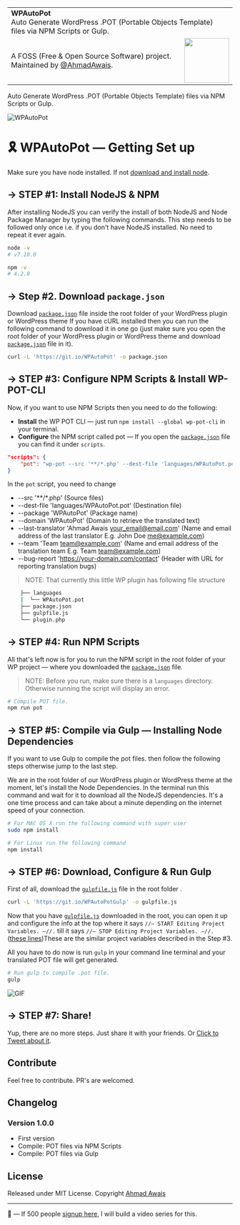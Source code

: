 <table width="100%">
    <tr>
        <td align="left" width="100%" colspan="2">
            <strong>WPAutoPot</strong><br />
            Auto Generate WordPress .POT (Portable Objects Template) files via NPM Scripts or Gulp.
        </td>
    </tr>
    <tr>
        <td>
            A FOSS (Free & Open Source Software) project. Maintained by <a href="https://github.com/ahmadawais">@AhmadAwais</a>.
        </td>
        <td align="center">
            <a href="https://AhmadAwais.com/">
                <img src="https://i.imgur.com/Asg4d3k.png" width="100" />
            </a>
        </td>
    </tr>
</table>

Auto Generate WordPress .POT (Portable Objects Template) files via NPM Scripts or Gulp.

![WPAutoPot](https://i.imgur.com/WmVaebP.png)

# 🎗 WPAutoPot — Getting Set up

Make sure you have node installed. If not [download and install node](https://nodejs.org/en/download/).

## → STEP #1: Install NodeJS & NPM
After installing NodeJS you can verify the install of both NodeJS and Node Package Manager by typing the following commands. This step needs to be followed only once i.e. if you don't have NodeJS installed. No need to repeat it ever again.

```bash
node -v
# v7.10.0

npm -v
# 4.2.0
```

## → Step #2. Download `package.json`

Download [`package.json`](https://git.io/WPAutoPotFile) file inside the root folder of your WordPress plugin or WordPress theme
If you have cURL installed then you can run the following command to download it in one go (just make sure you open the root folder of your WordPress plugin or WordPress theme and download [`package.json`](https://git.io/WPAutoPotFile) file in it).

```bash
curl -L 'https://git.io/WPAutoPot' -o package.json
```

## → STEP #3: Configure NPM Scripts & Install WP-POT-CLI

Now, if you want to use NPM Scripts then you need to do the following:
- **Install** the WP POT CLI — just run `npm install --global wp-pot-cli` in your terminal.
- **Configure** the NPM script called pot — If you open the [`package.json`](https://git.io/WPAutoPotFile) file you can find it under `scripts`.

```json
"scripts": {
    "pot": "wp-pot --src '**/*.php' --dest-file 'languages/WPAutoPot.pot' --package 'WPAutoPot' --domain 'WPAutoPot' --last-translator 'Ahmad Awais <your_email@email.com>' --team 'Team <team@example.com>' --bug-report 'https://your-domain.com/contact'"
}
```

In the `pot` script, you need to change
- --src '**/*.php'  (Source files)
- --dest-file 'languages/WPAutoPot.pot' (Destination file)
- --package 'WPAutoPot' (Package name)
- --domain 'WPAutoPot' (Domain to retrieve the translated text)
- --last-translator 'Ahmad Awais <your_email@email.com>' (Name and email address of the last translator E.g. John Doe <me@example.com>)
- --team 'Team <team@example.com>' (Name and email address of the translation team E.g. Team <team@example.com>)
- --bug-report 'https://your-domain.com/contact' (Header with URL for reporting translation bugs)

> NOTE: That currently this little WP plugin has following file structure
```bash
    ├── languages
    |  └── WPAutoPot.pot
    ├── package.json
    ├── gulpfile.js
    └── plugin.php
```


## → STEP #4: Run NPM Scripts

All that's left now is for you to run the NPM script in the root folder of your WP project — where you downloaded the [`package.json`](https://git.io/WPAutoPotFile) file.

> NOTE: Before you run, make sure there is a `languages` directory. Otherwise running the script will display an error.

```bash
# Compile POT file.
npm run pot
```

<!-- ![Run](https://i.imgur.com/tIelJwy.gif) -->

## → STEP #5: Compile via Gulp — Installing Node Dependencies

If you want to use Gulp to compile the pot files. then follow the following steps otherwise jump to the last step. 

We are in the root folder of our WordPress plugin or WordPress theme at the moment, let's install the Node Dependencies. In the terminal run this command and wait for it to download all the NodeJS dependencies. It's a one time process and can take about a minute depending on the internet speed of your connection.

```bash
# For MAC OS X run the following command with super user
sudo npm install

# For Linux run the following command
npm install
```

## → STEP #6: Download, Configure & Run Gulp

First of all, download the [`gulpfile.js`](https://git.io/WPAutoPotGulpFile) file in the root folder .

```bash
curl -L 'https://git.io/WPAutoPotGulp' -o gulpfile.js
```


Now that you have [`gulpfile.js`](https://git.io/WPAutoPotGulpFile#L18-L32) downloaded in the root, you can open it up and configure the info at the top where it says `//— START Editing Project Variables. —//.` till it says `//— STOP Editing Project Variables. —//.` ([these lines](https://git.io/WPAutoPotGulpFile#L18-L32))These are the similar project variables described in the Step #3.


All you have to do now is run `gulp` in your command line terminal and your translated POT file will get generated.

```bash
# Run gulp to compile .pot file.
gulp
```

![GIF](https://i.imgur.com/wYKBZLp.gif)

## → STEP #7: Share!

Yup, there are no more steps. Just share it with your friends. Or [Click to Tweet about it](https://twitter.com/home?status=%F0%9F%94%A5%20WPAutoPot%3A%20Awesome%20pkg%20by%20%40MrAhmadAwais%20to%20auto%20generate%20pot%20files%20for%20i18n%20%26%20l10n%20in%20%23WordPress%20%E2%80%94%20star%20it%20%E2%86%92%20ahmda.ws/WPAutoPot).

## Contribute
Feel free to contribute. PR's are welcomed.

## Changelog

### Version 1.0.0 
- First version
- Compile: POT files via NPM Scripts
- Compile: POT files via Gulp


## License
Released under MIT License.
Copyright [Ahmad Awais](https://AhmadAwais.com/)

---

🙌 — If 500 people [signup here](http://eepurl.com/cLwjeH), I will build a video series for this.
